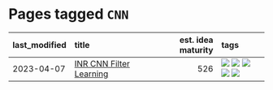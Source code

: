 # Pages tagged `CNN`

|last_modified|title|est. idea maturity|tags
|:---|:---|---:|:---|
|2023-04-07|[INR CNN Filter Learning](../INR_CNN_filter_learning.md)|526|[![](https://img.shields.io/badge/tag-CNN-606780)](../tags/CNN.md) [![](https://img.shields.io/badge/tag-INR-9a9fc4)](../tags/INR.md) [![](https://img.shields.io/badge/tag-deep_learning-82f6b0)](../tags/deep_learning.md) [![](https://img.shields.io/badge/tag-experimental-4072a1)](../tags/experimental.md) [![](https://img.shields.io/badge/tag-filter_learning-7a169c)](../tags/filter_learning.md)|